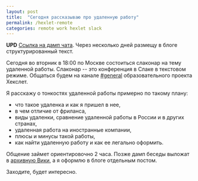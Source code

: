 ```yaml
---
layout: post
title:  "Сегодня рассказываю про удаленную работу"
permalink: /hexlet-remote
categories: remote work hexlet slack
---
```


**UPD** [Ссылка на дамп чата][wiki-remote]. Через несколько дней
размещу в блоге структурированный текст.

[wiki-remote]: https://github.com/Hexlet/hexlet-slack-archive/wiki/%D1%81%D0%BB%D0%B0%D0%BA%D0%BE%D0%BD%D0%B0%D1%80:-%D0%9F%D1%80%D0%BE-%D1%83%D0%B4%D0%B0%D0%BB%D0%B5%D0%BD%D0%BD%D1%83%D1%8E-%D1%80%D0%B0%D0%B1%D0%BE%D1%82%D1%83

Сегодня во вторник в 18:00 по Москве состоиться слаконар на тему
удаленной работы. Слаконар -- это конференция в Слаке в текстовом
режиме. Общаться будем на канале [#general][general]
образовательного проекта Хекслет.

Я расскажу о тонкостях удаленной работы примерно по такому плану:

- что такое удаленка и как я пришел в нее,
- в чем отличие от фриланса,
- виды удаленки, сравнение удаленной работы в России и в других странах,
- удаленная работа на иностранные компании,
- плюсы и минусы такой работы,
- как найти удаленную работу и как ее легально оформить.

Общение займет ориентировочно 2 часа. Позже дамп беседы выложат в
[архивную Вики][wiki], а я оформлю в блоге отдельным постом.

Заходите, будет интересно.

[general]: https://hexlet-ru.slack.com/archives/general
[wiki]: https://github.com/Hexlet/hexlet-slack-archive/wiki
